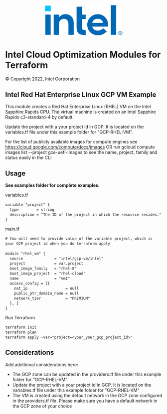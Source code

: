 <p align="center">
  <img src="https://github.com/intel/terraform-intel-gcp-vm/blob/main/images/logo-classicblue-800px.png?raw=true" alt="Intel Logo" width="250"/>
</p>

# Intel Cloud Optimization Modules for Terraform

© Copyright 2022, Intel Corporation

## Intel Red Hat Enterprise Linux GCP VM Example

This module creates a Red Hat Enterprise Linux (RHEL) VM on the Intel Sapphire Rapids CPU. The virtual machine is created on an Intel Sapphire Rapids c3-standard-4 by default.

Update the project with a your project id in GCP. It is located on the variables.tf file under this example folder for "GCP-RHEL-VM".

For the list of publicly available images for compute engines see https://cloud.google.com/compute/docs/images OR run gcloud compute images list --project gce-uefi-images to see the name, project, family and status easily in the CLI

## Usage

**See examples folder for complete examples.**

variables.tf

```hcl
variable "project" {
  type        = string
  description = "The ID of the project in which the resource resides."
}
```

main.tf
```hcl
# You will need to provide value of the variable project, which is your GCP project id when you do terraform apply

module "rhel_vm" {
  source              = "intel/gcp-vm/intel"
  project             = var.project
  boot_image_family   = "rhel-8"
  boot_image_project  = "rhel-cloud"
  name                = "vm1"
  access_config = [{
    nat_ip                 = null
    public_ptr_domain_name = null
    network_tier           = "PREMIUM"
  }, ]
}
```



Run Terraform

```hcl
terraform init  
terraform plan
terraform apply -var="project=<your_your_gcp_project_id>" 
```

## Considerations
Add additional considerations here:
- The GCP zone can be updated in the providers.tf file under this example folder for "GCP-RHEL-VM"
- Update the project with a your project id in GCP. It is located on the variables.tf file under this example folder for "GCP-RHEL-VM"
- The VM is created using the default network in the GCP zone configured in the providers.tf file. Please make sure you have a default network in the GCP zone of your choice
